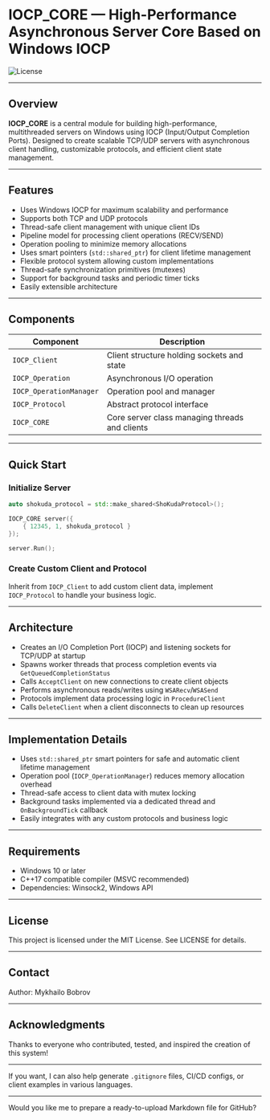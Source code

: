 # IOCP\_CORE — High-Performance Asynchronous Server Core Based on Windows IOCP

![License](https://img.shields.io/badge/license-MIT-green.svg)

---

## Overview

**IOCP\_CORE** is a central module for building high-performance, multithreaded servers on Windows using IOCP (Input/Output Completion Ports).
Designed to create scalable TCP/UDP servers with asynchronous client handling, customizable protocols, and efficient client state management.

---

## Features

* Uses Windows IOCP for maximum scalability and performance
* Supports both TCP and UDP protocols
* Thread-safe client management with unique client IDs
* Pipeline model for processing client operations (RECV/SEND)
* Operation pooling to minimize memory allocations
* Uses smart pointers (`std::shared_ptr`) for client lifetime management
* Flexible protocol system allowing custom implementations
* Thread-safe synchronization primitives (mutexes)
* Support for background tasks and periodic timer ticks
* Easily extensible architecture

---

## Components

| Component               | Description                                    |
| ----------------------- | ---------------------------------------------- |
| `IOCP_Client`           | Client structure holding sockets and state     |
| `IOCP_Operation`        | Asynchronous I/O operation                     |
| `IOCP_OperationManager` | Operation pool and manager                     |
| `IOCP_Protocol`         | Abstract protocol interface                    |
| `IOCP_CORE`             | Core server class managing threads and clients |

---

## Quick Start

### Initialize Server

```cpp
auto shokuda_protocol = std::make_shared<ShoKudaProtocol>();

IOCP_CORE server({
    { 12345, 1, shokuda_protocol }
});

server.Run();
```

### Create Custom Client and Protocol

Inherit from `IOCP_Client` to add custom client data, implement `IOCP_Protocol` to handle your business logic.

---

## Architecture

* Creates an I/O Completion Port (IOCP) and listening sockets for TCP/UDP at startup
* Spawns worker threads that process completion events via `GetQueuedCompletionStatus`
* Calls `AcceptClient` on new connections to create client objects
* Performs asynchronous reads/writes using `WSARecv`/`WSASend`
* Protocols implement data processing logic in `ProcedureClient`
* Calls `DeleteClient` when a client disconnects to clean up resources

---

## Implementation Details

* Uses `std::shared_ptr` smart pointers for safe and automatic client lifetime management
* Operation pool (`IOCP_OperationManager`) reduces memory allocation overhead
* Thread-safe access to client data with mutex locking
* Background tasks implemented via a dedicated thread and `OnBackgroundTick` callback
* Easily integrates with any custom protocols and business logic

---

## Requirements

* Windows 10 or later
* C++17 compatible compiler (MSVC recommended)
* Dependencies: Winsock2, Windows API

---

## License

This project is licensed under the MIT License. See LICENSE for details.

---

## Contact

Author: Mykhailo Bobrov

---

## Acknowledgments

Thanks to everyone who contributed, tested, and inspired the creation of this system!

---

If you want, I can also help generate `.gitignore` files, CI/CD configs, or client examples in various languages.

---

Would you like me to prepare a ready-to-upload Markdown file for GitHub?
